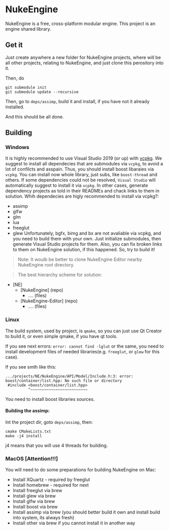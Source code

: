 # NukeEngine

NukeEngine is a free, cross-platform modular engine. This project is an engine shared library.

## Get it

Just create anywhere a new folder for NukeEngine projects, where will be all other projects, relating to NukeEngine, and just clone this perository into it.

Then, do

```
git submodule init
git submodule update --recursive
```

Then, go to `deps/assimp`, build it and install, if you have not it already installed.

And this should be all done.


## Building

### Windows

It is highly recommended to use Visual Studio 2019 (or up) with [vcpkg](https://github.com/Microsoft/vcpkg).
We suggest to install all dependecies that are submodules via `vcpkg`, to avoid a lot of confilcts and asspain.
Thus, you should install boost libaraies via `vcpkg`. You can install now whole library, just subs, like `boost-thread` and others.
If some dependencies could not be resolved, `Visual Studio` will automatically suggest to install it via `vcpkg`.
In other cases, generate dependency projects as told in their READMEs and chack links to them in solution.
Whih dependecies are higly recommended to install via vcpkg?:
* assimp
* glfw
* glm
* lua
* freeglut
* glew
Unfortunately, bgfx, bimg and bx are not avaliable via vcpkg, and you need to build them with your own. Just initialize submodules, then generate Visual Studio projects for them. Also, you can fix broken links to them on NukeEngine solution, if this happened.
So, try to build it!

> Note: It woulb be better to clone NukeEngine Editor nearby NukeEngine root directory.

> The best hierarchy scheme for solution:
+ [NE]
  + [NukeEngine] (repo)
    + .... (files)
  + [NukeEngine-Editor] (repo)
    + .... (files)

### Linux
The build system, used by project, is `qmake`, so you can just use Qt Creator to build it, or even simple qmake, if you have qt tools.

If you see next errors:
`error: cannot find -lglut`
or the same, you need to install development files of needed libraries(e.g. `freeglut`, or `glew` for this case).

If you see smth like this:
```
.../projects/NE/NukeEngine/API/Model/Include.h:3: error: boost/container/list.hpp: No such file or directory
 #include <boost/container/list.hpp>
          ^~~~~~~~~~~~~~~~~~~~~~~~~~
```
You need to install boost libraries sources.

#### Building the assimp:
Int the project dir, goto `deps/assimp`, then:

```
cmake CMakeLists.txt
make -j4 install
```

j4 means that you will use 4 threads for building.


### MacOS [Attention!!!]

You will need to do some preparations for building NukeEngine on Mac:

+ Install XQuartz - required by freeglut
+ Install homebrew - required for next
+ Install freeglut via brew
+ Install glew via brew
+ Install glfw via brew
+ Install boost via brew
+ Install assimp via brew (you should better build it own and install build into system, its always fresh)
+ Install other via brew if you cannot install it in another way
